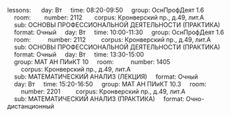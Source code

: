 lessons:&nbsp;
&nbsp;&nbsp;&nbsp;&nbsp;day:&nbsp;Вт
&nbsp;&nbsp;&nbsp;&nbsp;time:&nbsp;08:20-09:50
&nbsp;&nbsp;&nbsp;&nbsp;group:&nbsp;ОснПрофДеят&nbsp;1.6
&nbsp;&nbsp;&nbsp;&nbsp;room:&nbsp;
&nbsp;&nbsp;&nbsp;&nbsp;&nbsp;&nbsp;number:&nbsp;2112
&nbsp;&nbsp;&nbsp;&nbsp;&nbsp;&nbsp;corpus:&nbsp;Кронверский&nbsp;пр.,&nbsp;д.49,&nbsp;лит.А
&nbsp;&nbsp;&nbsp;&nbsp;sub:&nbsp;ОСНОВЫ&nbsp;ПРОФЕССИОНАЛЬНОЙ&nbsp;ДЕЯТЕЛЬНОСТИ&nbsp;(ПРАКТИКА)
&nbsp;&nbsp;&nbsp;&nbsp;format:&nbsp;Очный
&nbsp;&nbsp;&nbsp;&nbsp;day:&nbsp;Вт
&nbsp;&nbsp;&nbsp;&nbsp;time:&nbsp;10:00-11:30
&nbsp;&nbsp;&nbsp;&nbsp;group:&nbsp;ОснПрофДеят&nbsp;1.6
&nbsp;&nbsp;&nbsp;&nbsp;room:&nbsp;
&nbsp;&nbsp;&nbsp;&nbsp;&nbsp;&nbsp;&nbsp;&nbsp;number:&nbsp;2112
&nbsp;&nbsp;&nbsp;&nbsp;&nbsp;&nbsp;&nbsp;&nbsp;corpus:&nbsp;Кронверский&nbsp;пр.,&nbsp;д.49,&nbsp;лит.А
&nbsp;&nbsp;&nbsp;&nbsp;sub:&nbsp;ОСНОВЫ&nbsp;ПРОФЕССИОНАЛЬНОЙ&nbsp;ДЕЯТЕЛЬНОСТИ&nbsp;(ПРАКТИКА)
&nbsp;&nbsp;&nbsp;&nbsp;format:&nbsp;Очный
&nbsp;&nbsp;&nbsp;&nbsp;day:&nbsp;Вт
&nbsp;&nbsp;&nbsp;&nbsp;time:&nbsp;13:30-15:00
&nbsp;&nbsp;&nbsp;&nbsp;group:&nbsp;МАТ&nbsp;АН&nbsp;ПИиКТ&nbsp;10
&nbsp;&nbsp;&nbsp;&nbsp;room:&nbsp;
&nbsp;&nbsp;&nbsp;&nbsp;&nbsp;&nbsp;&nbsp;&nbsp;number:&nbsp;1405
&nbsp;&nbsp;&nbsp;&nbsp;&nbsp;&nbsp;&nbsp;&nbsp;corpus:&nbsp;Кронверский&nbsp;пр.,&nbsp;д.49,&nbsp;лит.А
&nbsp;&nbsp;&nbsp;&nbsp;sub:&nbsp;МАТЕМАТИЧЕСКИЙ&nbsp;АНАЛИЗ&nbsp;(ЛЕКЦИЯ)
&nbsp;&nbsp;&nbsp;&nbsp;format:&nbsp;Очный
&nbsp;&nbsp;&nbsp;&nbsp;day:&nbsp;Вт
&nbsp;&nbsp;&nbsp;&nbsp;time:&nbsp;15:20-16:50
&nbsp;&nbsp;&nbsp;&nbsp;group:&nbsp;МАТ&nbsp;АН&nbsp;ПИиКТ&nbsp;10.3
&nbsp;&nbsp;&nbsp;&nbsp;room:&nbsp;
&nbsp;&nbsp;&nbsp;&nbsp;&nbsp;&nbsp;&nbsp;&nbsp;number:&nbsp;2201
&nbsp;&nbsp;&nbsp;&nbsp;&nbsp;&nbsp;&nbsp;&nbsp;corpus:&nbsp;Кронверский&nbsp;пр.,&nbsp;д.49,&nbsp;лит.А
&nbsp;&nbsp;&nbsp;&nbsp;sub:&nbsp;МАТЕМАТИЧЕСКИЙ&nbsp;АНАЛИЗ&nbsp;(ПРАКТИКА)
&nbsp;&nbsp;&nbsp;&nbsp;format:&nbsp;Очно-дистанционный
